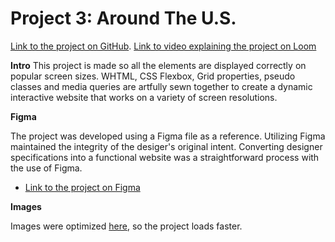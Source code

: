 # Project 3: Around The U.S.

[Link to the project on GitHub](https://queenhekate.github.io/se_project_aroundtheus/).
[Link to video explaining the project on Loom](https://www.loom.com/share/3a53c88ad38543f89007f3c8070e690e?sid=8690c618-a37a-4d3d-911a-7545a2878006)


**Intro**
This project is made so all the elements are displayed correctly on popular screen sizes. WHTML, CSS Flexbox, Grid properties, pseudo classes and media queries are artfully sewn together to create a dynamic interactive website that works on a variety of screen resolutions.

**Figma**

The project was developed using a Figma file as a reference. Utilizing Figma maintained the integrity of the desiger's original intent. Converting designer specifications into a functional website was a straightforward process with the use of Figma.

- [Link to the project on Figma](https://www.figma.com/file/ii4xxsJ0ghevUOcssTlHZv/Sprint-3%3A-Around-the-US?node-id=0%3A1)

**Images**

Images were optimized [here](https://tinypng.com/), so the project loads faster.
